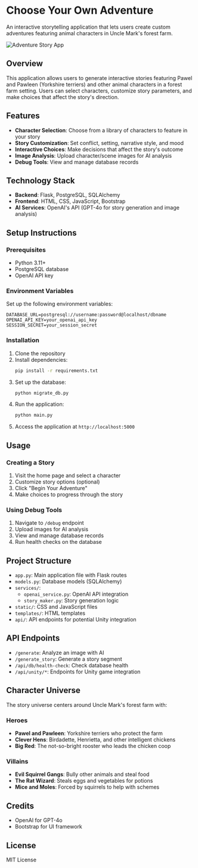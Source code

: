 
# Choose Your Own Adventure

An interactive storytelling application that lets users create custom adventures featuring animal characters in Uncle Mark's forest farm.

![Adventure Story App](static/images/app-preview.png)

## Overview

This application allows users to generate interactive stories featuring Pawel and Pawleen (Yorkshire terriers) and other animal characters in a forest farm setting. Users can select characters, customize story parameters, and make choices that affect the story's direction.

## Features

- **Character Selection**: Choose from a library of characters to feature in your story
- **Story Customization**: Set conflict, setting, narrative style, and mood
- **Interactive Choices**: Make decisions that affect the story's outcome
- **Image Analysis**: Upload character/scene images for AI analysis 
- **Debug Tools**: View and manage database records

## Technology Stack

- **Backend**: Flask, PostgreSQL, SQLAlchemy
- **Frontend**: HTML, CSS, JavaScript, Bootstrap
- **AI Services**: OpenAI's API (GPT-4o for story generation and image analysis)

## Setup Instructions

### Prerequisites

- Python 3.11+
- PostgreSQL database
- OpenAI API key

### Environment Variables

Set up the following environment variables:

```
DATABASE_URL=postgresql://username:password@localhost/dbname
OPENAI_API_KEY=your_openai_api_key
SESSION_SECRET=your_session_secret
```

### Installation

1. Clone the repository
2. Install dependencies:
   ```bash
   pip install -r requirements.txt
   ```
3. Set up the database:
   ```bash
   python migrate_db.py
   ```
4. Run the application:
   ```bash
   python main.py
   ```
5. Access the application at `http://localhost:5000`

## Usage

### Creating a Story

1. Visit the home page and select a character
2. Customize story options (optional)
3. Click "Begin Your Adventure"
4. Make choices to progress through the story

### Using Debug Tools

1. Navigate to `/debug` endpoint
2. Upload images for AI analysis
3. View and manage database records
4. Run health checks on the database

## Project Structure

- `app.py`: Main application file with Flask routes
- `models.py`: Database models (SQLAlchemy)
- `services/`: 
  - `openai_service.py`: OpenAI API integration
  - `story_maker.py`: Story generation logic
- `static/`: CSS and JavaScript files
- `templates/`: HTML templates
- `api/`: API endpoints for potential Unity integration

## API Endpoints

- `/generate`: Analyze an image with AI
- `/generate_story`: Generate a story segment
- `/api/db/health-check`: Check database health
- `/api/unity/*`: Endpoints for Unity game integration

## Character Universe

The story universe centers around Uncle Mark's forest farm with:

### Heroes
- **Pawel and Pawleen**: Yorkshire terriers who protect the farm
- **Clever Hens**: Birdadette, Henrietta, and other intelligent chickens
- **Big Red**: The not-so-bright rooster who leads the chicken coop

### Villains
- **Evil Squirrel Gangs**: Bully other animals and steal food
- **The Rat Wizard**: Steals eggs and vegetables for potions
- **Mice and Moles**: Forced by squirrels to help with schemes

## Credits

- OpenAI for GPT-4o
- Bootstrap for UI framework

## License

MIT License
